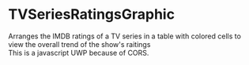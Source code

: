 # TVSeriesRatingsGraphic

Arranges the IMDB ratings of a TV series in a table with colored cells to view the overall trend of the show's raitings  
This is a javascript UWP because of CORS.

